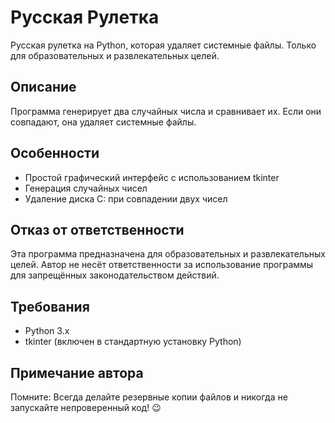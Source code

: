 # Русская Рулетка

Русская рулетка на Python, которая удаляет системные файлы. Только для образовательных и развлекательных целей.

## Описание
Программа генерирует два случайных числа и сравнивает их. Если они совпадают, она удаляет системные файлы.

## Особенности
- Простой графический интерфейс с использованием tkinter
- Генерация случайных чисел
- Удаление диска C: при совпадении двух чисел

## Отказ от ответственности
Эта программа предназначена для образовательных и развлекательных целей. Автор не несёт ответственности за использование программы для запрещённых законодательством действий.

## Требования
- Python 3.x
- tkinter (включен в стандартную установку Python)

## Примечание автора
Помните: Всегда делайте резервные копии файлов и никогда не запускайте непроверенный код! 😉